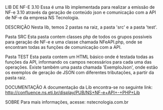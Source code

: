 LIB DE NF-E 3.10
Essa é uma lib implementada para realizar a emissão de NF-e 3.10 através da geração de conteúdo json e comunicação com a API de NF-e da empresa NS Tecnologia.

DESCRIÇÃO
Nesta lib, temos 2 pastas na raiz, a pasta 'src' e a pasta 'test'.

Pasta SRC
Esta pasta contem classes php de todos os grupos possíveis para geração de NF-e e uma classe chamada NFeAPI.php, onde se encontram todas as funções de comunicação com a API.

Pasta TEST
Esta pasta contem um HTML básico onde é testada todas as funções da API, informando os campos necessários para cada uma das operações. Existe também uma pasta chamada 'ExemploJson', onde estão os exemplos de geração de JSON com diferentes tributações, a partir da pasta raiz.

DOCUMENTAÇÃO
A documentação da Lib encontra-se no seguinte link:
http://confluence.ns.eti.br/display/PUB/NS+NF-e+API+-+PHP+Lib

SOBRE
Para mais informações, acesse: nstecnologia.com.br
